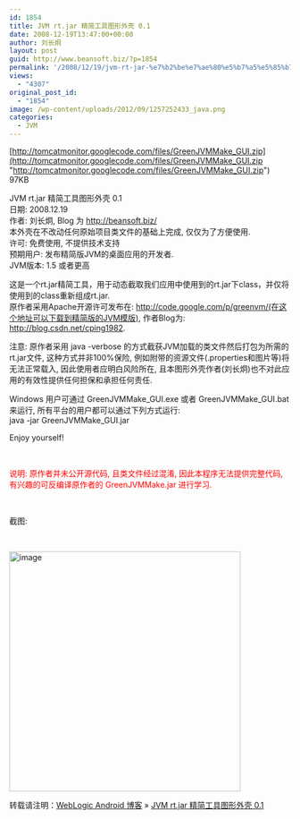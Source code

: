 ```yaml
---
id: 1854
title: JVM rt.jar 精简工具图形外壳 0.1
date: 2008-12-19T13:47:00+00:00
author: 刘长炯
layout: post
guid: http://www.beansoft.biz/?p=1854
permalink: '/2008/12/19/jvm-rt-jar-%e7%b2%be%e7%ae%80%e5%b7%a5%e5%85%b7%e5%9b%be%e5%bd%a2%e5%a4%96%e5%a3%b3-0-1/'
views:
  - "4307"
original_post_id:
  - "1854"
image: /wp-content/uploads/2012/09/1257252433_java.png
categories:
  - JVM
---
```

[http://tomcatmonitor.googlecode.com/files/GreenJVMMake_GUI.zip](http://tomcatmonitor.googlecode.com/files/GreenJVMMake_GUI.zip "http://tomcatmonitor.googlecode.com/files/GreenJVMMake_GUI.zip") 97KB

JVM rt.jar 精简工具图形外壳 0.1   
日期: 2008.12.19   
作者: 刘长炯, Blog 为 <http://beansoft.biz/>   
本外壳在不改动任何原始项目类文件的基础上完成, 仅仅为了方便使用.   
许可: 免费使用, 不提供技术支持   
预期用户: 发布精简版JVM的桌面应用的开发者.   
JVM版本: 1.5 或者更高 

这是一个rt.jar精简工具，用于动态截取我们应用中使用到的rt.jar下class，并仅将使用到的class重新组成rt.jar.   
原作者采用Apache开源许可发布在: <http://code.google.com/p/greenvm/(在这个地址可以下载到精简版的JVM模版)>, 作者Blog为: <http://blog.csdn.net/cping1982>. 

注意: 原作者采用 java -verbose 的方式截获JVM加载的类文件然后打包为所需的rt.jar文件, 这种方式并非100%保险, 例如附带的资源文件(.properties和图片等)将无法正常载入, 因此使用者应明白风险所在, 且本图形外壳作者(刘长炯)也不对此应用的有效性提供任何担保和承担任何责任. 

Windows 用户可通过 GreenJVMMake\_GUI.exe 或者 GreenJVMMake\_GUI.bat 来运行, 所有平台的用户都可以通过下列方式运行:   
java -jar GreenJVMMake_GUI.jar 

Enjoy yourself! 

&#160; 

<font color="#ff0000">说明: 原作者并未公开源代码, 且类文件经过混淆, 因此本程序无法提供完整代码, 有兴趣的可反编译原作者的 GreenJVMMake.jar 进行学习.</font>

&#160;

截图: 

&#160; 

[<img title="image" style="display:inline;border-width:0;" height="429" alt="image" src="http://www.beansoft.biz/wp-content/uploads/2011/03/image_thumb6.png" width="414" border="0" />](http://www.beansoft.biz/wp-content/uploads/2011/03/image6.png)

转载请注明：[WebLogic Android 博客](http://www.beansoft.biz) &raquo; [JVM rt.jar 精简工具图形外壳 0.1](http://www.beansoft.biz/2008/12/19/jvm-rt-jar-%e7%b2%be%e7%ae%80%e5%b7%a5%e5%85%b7%e5%9b%be%e5%bd%a2%e5%a4%96%e5%a3%b3-0-1/)